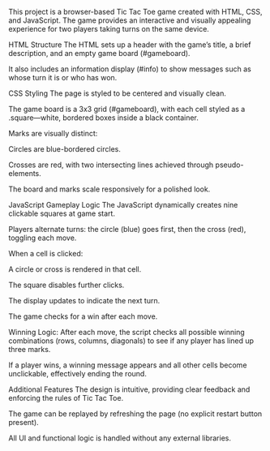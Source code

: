 This project is a browser-based Tic Tac Toe game created with HTML, CSS, and JavaScript. The game provides an interactive and visually appealing experience for two players taking turns on the same device.

HTML Structure
The HTML sets up a header with the game’s title, a brief description, and an empty game board (#gameboard).

It also includes an information display (#info) to show messages such as whose turn it is or who has won.

CSS Styling
The page is styled to be centered and visually clean.

The game board is a 3x3 grid (#gameboard), with each cell styled as a .square—white, bordered boxes inside a black container.

Marks are visually distinct:

Circles are blue-bordered circles.

Crosses are red, with two intersecting lines achieved through pseudo-elements.

The board and marks scale responsively for a polished look.

JavaScript Gameplay Logic
The JavaScript dynamically creates nine clickable squares at game start.

Players alternate turns: the circle (blue) goes first, then the cross (red), toggling each move.

When a cell is clicked:

A circle or cross is rendered in that cell.

The square disables further clicks.

The display updates to indicate the next turn.

The game checks for a win after each move.

Winning Logic: After each move, the script checks all possible winning combinations (rows, columns, diagonals) to see if any player has lined up three marks.

If a player wins, a winning message appears and all other cells become unclickable, effectively ending the round.

Additional Features
The design is intuitive, providing clear feedback and enforcing the rules of Tic Tac Toe.

The game can be replayed by refreshing the page (no explicit restart button present).

All UI and functional logic is handled without any external libraries.
